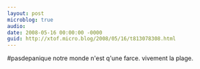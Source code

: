 ```yaml
---
layout: post
microblog: true
audio: 
date: 2008-05-16 00:00:00 -0000
guid: http://xtof.micro.blog/2008/05/16/t813078308.html
---
```

#pasdepanique notre monde n'est q'une farce. vivement la plage.
